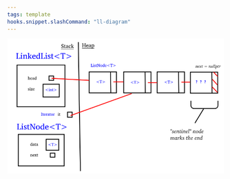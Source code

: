 ```yaml
---
tags: template
hooks.snippet.slashCommand: "ll-diagram"
---
```

![linked list](../img/LL-diagram.png)